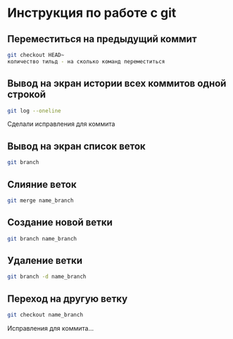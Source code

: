 # Инструкция по работе с git
## Переместиться на предыдущий коммит 
```sh
git checkout HEAD~
количество тильд - на сколько команд переместиться 
```
## Вывод на экран истории всех коммитов одной строкой
```sh
git log --oneline 
```
Сделали исправления для коммита

## Вывод на экран список веток
```sh
git branch
``` 
## Слияние веток
```sh
git merge name_branch
```
## Создание новой ветки
```sh
git branch name_branch
```
## Удаление ветки
```sh
git branch -d name_branch
```
## Переход на другую ветку
```sh
git checkout name_branch
```
Исправления для коммита...